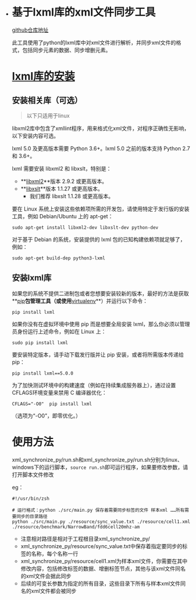 - # 基于lxml库的xml文件同步工具

  [github仓库地址](https://github.com/HuanYeMengYu/xml_synchronize_py)

  此工具使用了python的lxml库中对xml文件进行解析，并同步xml文件的格式，包括同步元素的数据、同步增删元素。

  # [lxml库的安装](https://lxml.de/installation.html)

  ## 安装相关库（可选）

  > 以下只适用于linux

  libxml2库中包含了xmllint程序，用来格式化xml文件，对程序正确性无影响，以下安装内容可选。

  lxml 5.0 及更高版本需要 Python 3.6+。lxml 5.0 之前的版本支持 Python 2.7 和 3.6+。

  lxml 需要安装 libxml2 和 libxslt，特别是：

  - **[libxml2](http://xmlsoft.org/)**版本 2.9.2 或更高版本。
  - **[libxslt](http://xmlsoft.org/XSLT/)**版本 1.1.27 或更高版本。
    - 我们推荐 libxslt 1.1.28 或更高版本。

  要在 Linux 系统上安装这些依赖项所需的开发包，请使用特定于发行版的安装工具，例如 Debian/Ubuntu 上的 apt-get：

  ```
  sudo apt-get install libxml2-dev libxslt-dev python-dev
  ```

  对于基于 Debian 的系统，安装提供的 lxml 包的已知构建依赖项就足够了，例如：

  ```
  sudo apt-get build-dep python3-lxml
  ```

  ## **安装lxml库**

  如果您的系统不提供二进制包或者您想要安装较新的版本，最好的方法是获取**[pip](http://pypi.python.org/pypi/pip)**包管理工具（或使用**[virtualenv](https://pypi.python.org/pypi/virtualenv)**）并运行以下命令：

  ```
  pip install lxml
  ```

  如果你没有在虚拟环境中使用 pip 而是想要全局安装 lxml，那么你必须以管理员身份运行上述命令，例如在 Linux 上：

  ```
  sudo pip install lxml
  ```

  要安装特定版本，请手动下载发行版并让 pip 安装，或者将所需版本传递给 pip：

  ```
  pip install lxml==5.0.0
  ```

  为了加快测试环境中的构建速度（例如在持续集成服务器上），通过设置CFLAGS环境变量来禁用 C 编译器优化：

  ```
  CFLAGS="-O0"  pip install lxml
  ```

  （选项为“-O0”，即零优化。）

  # 使用方法

  xml_synchronize_py/run.sh和xml_synchronize_py/run.sh分别为linux、windows下的运行脚本，`source run.sh`即可运行程序，如果要修改参数，请打开脚本文件修改

  eg：

  ```Shell
  #!/usr/bin/zsh
  
  # 运行格式：python ./src/main.py 保存着需要同步标签的文件 样本xml ……所有需要同步的目录路径
  python ./src/main.py ./resource/sync_value.txt ./resource/cell1.xml ./resource/benchmark/NarrowBand/fdd6cell20mhz-am
  ```

  - 注意相对路径是相对于工程根目录xml_synchronize_py/
  - xml_synchronize_py/resource/sync_value.txt中保存着指定要同步的标签的名称，每个名称一行
  - xml_synchronize_py/resource/cell1.xml为样本xml文件，你需要在其中修改内容，包括修改标签的数据、增删标签节点，其他与该xml文件同名的xml文件会据此同步
  - 后续的可变长参数为指定的所有目录，这些目录下所有与样本xml文件同名的xml文件都会被同步